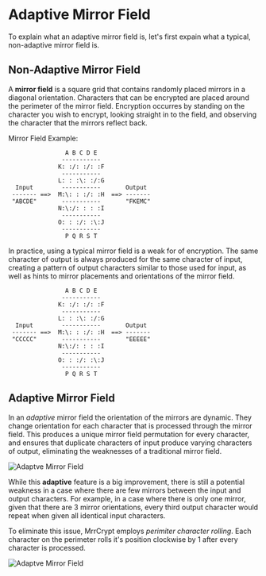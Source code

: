 Adaptive Mirror Field
=====================

To explain what an adaptive mirror field is, let's
first expain what a typical, non-adaptive mirror field is.

Non-Adaptive Mirror Field
-------------------------

A **mirror field** is a square grid that contains randomly placed mirrors
in a diagonal orientation. Characters that can be encrypted are placed
around the perimeter of the mirror field. Encryption occurres by standing
on the character you wish to encrypt, looking straight in to the field,
and observing the character that the mirrors reflect back.

Mirror Field Example:

```
                A B C D E
               -----------
              K: :/: :/: :F
               -----------
              L: : :\: :/:G
  Input        -----------       Output
 ------- ==>  M:\: : :/: :H  ==> -------
 "ABCDE"       -----------       "FKEMC"
              N:\:/: : : :I
               -----------
              O: : :/: :\:J
               -----------
                P Q R S T
```

In practice, using a typical mirror field is a weak for of encryption. The
same character of output is always produced for the same character of
input, creating a pattern of output characters similar to those used for input,
as well as hints to mirror placements and orientations of the mirror field.

```
                A B C D E
               -----------
              K: :/: :/: :F
               -----------
              L: : :\: :/:G
  Input        -----------       Output
 ------- ==>  M:\: : :/: :H  ==> -------
 "CCCCC"       -----------       "EEEEE"
              N:\:/: : : :I
               -----------
              O: : :/: :\:J
               -----------
                P Q R S T
```

Adaptive Mirror Field
---------------------

In an *adaptive* mirror field the orientation of the mirrors are dynamic. They change orientation for each character that is processed through the mirror field.
This produces a unique mirror field permutation for every character, and ensures that duplicate characters of input produce varying characters of output, eliminating the weaknesses of a traditional mirror field.

![Adaptve Mirror Field](http://i.imgur.com/sp8g4vr.gif)

While this **adaptive** feature is a big improvement, there is still a potential weakness in a case where there are few mirrors between the input and output characters.
For example, in a case where there is only one mirror, given that there are 3 mirror orientations, every third output character would repeat when given all identical input characters.

To eliminate this issue, MrrCrypt employs *perimiter character rolling*. Each character on the perimeter rolls it's position clockwise by 1 after every character is processed.

![Adaptve Mirror Field](http://i.imgur.com/bKHZ9bl.gif)


